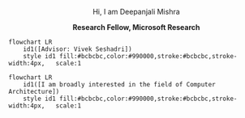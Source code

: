 
<p align="center">
Hi, I am Deepanjali Mishra
</p>

<p align="center"> <b>Research Fellow, Microsoft Research</p></b>



```mermaid
flowchart LR
    id1([Advisor: Vivek Seshadri]) 
    style id1 fill:#bcbcbc,color:#990000,stroke:#bcbcbc,stroke-width:4px,   scale:1
```
 

```mermaid
flowchart LR
    id1([I am broadly interested in the field of Computer Architecture]) 
    style id1 fill:#bcbcbc,color:#990000,stroke:#bcbcbc,stroke-width:4px,   scale:1
```
  
        

    


